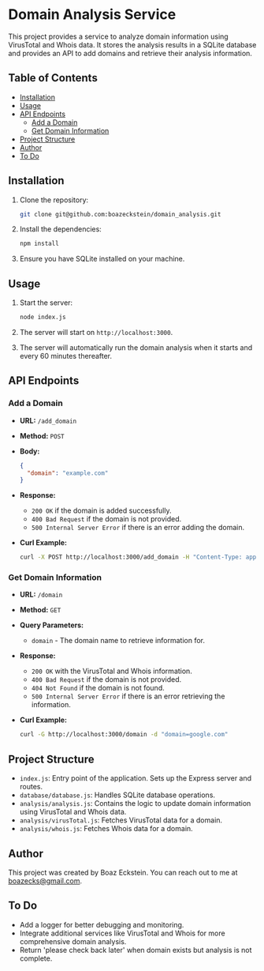 # Domain Analysis Service

This project provides a service to analyze domain information using VirusTotal and Whois data. It stores the analysis results in a SQLite database and provides an API to add domains and retrieve their analysis information.

## Table of Contents

- [Installation](#installation)
- [Usage](#usage)
- [API Endpoints](#api-endpoints)
    - [Add a Domain](#add-a-domain)
    - [Get Domain Information](#Get-Domain-Information)
- [Project Structure](#project-structure)
- [Author](#author)
- [To Do](#To-Do)

## Installation

1. Clone the repository:
    ```sh
    git clone git@github.com:boazeckstein/domain_analysis.git
    ```

2. Install the dependencies:
    ```sh
    npm install
    ```

3. Ensure you have SQLite installed on your machine.

## Usage

1. Start the server:
    ```sh
    node index.js
    ```

2. The server will start on `http://localhost:3000`.

3. The server will automatically run the domain analysis when it starts and every 60 minutes thereafter.

## API Endpoints

### Add a Domain

- **URL:** `/add_domain`
- **Method:** `POST`
- **Body:**
    ```json
    {
      "domain": "example.com"
    }
    ```
- **Response:**
    - `200 OK` if the domain is added successfully.
    - `400 Bad Request` if the domain is not provided.
    - `500 Internal Server Error` if there is an error adding the domain.

- **Curl Example:**
    ```sh
    curl -X POST http://localhost:3000/add_domain -H "Content-Type: application/json" -d '{"domain": "google.com"}'
    ```

### Get Domain Information

- **URL:** `/domain`
- **Method:** `GET`
- **Query Parameters:**
    - `domain` - The domain name to retrieve information for.
- **Response:**
    - `200 OK` with the VirusTotal and Whois information.
    - `400 Bad Request` if the domain is not provided.
    - `404 Not Found` if the domain is not found.
    - `500 Internal Server Error` if there is an error retrieving the information.

- **Curl Example:**
    ```sh
    curl -G http://localhost:3000/domain -d "domain=google.com"
    ```

## Project Structure

- `index.js`: Entry point of the application. Sets up the Express server and routes.
- `database/database.js`: Handles SQLite database operations.
- `analysis/analysis.js`: Contains the logic to update domain information using VirusTotal and Whois data.
- `analysis/virusTotal.js`: Fetches VirusTotal data for a domain.
- `analysis/whois.js`: Fetches Whois data for a domain.

## Author

This project was created by Boaz Eckstein. You can reach out to me at boazecks@gmail.com.

## To Do

- Add a logger for better debugging and monitoring.
- Integrate additional services like VirusTotal and Whois for more comprehensive domain analysis.
- Return 'please check back later' when domain exists but analysis is not complete.
